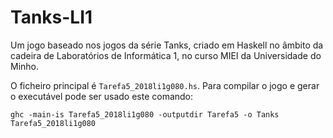 # Tanks-LI1
Um jogo baseado nos jogos da série Tanks, criado em Haskell no âmbito da cadeira de Laboratórios de Informática 1, no curso MIEI da Universidade do Minho.

O ficheiro principal é `Tarefa5_2018li1g080.hs`. Para compilar o jogo e gerar o executável pode ser usado este comando:
```
ghc -main-is Tarefa5_2018li1g080 -outputdir Tarefa5 -o Tanks Tarefa5_2018li1g080 
```
